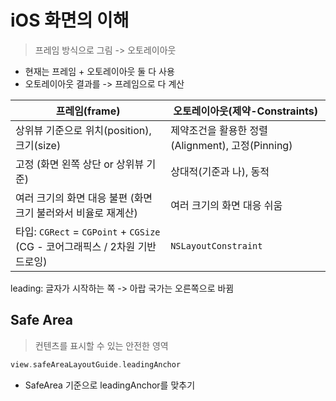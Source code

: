 # iOS 화면의 이해
> 프레임 방식으로 그림 -> 오토레이아웃

- 현재는 프레임 + 오토레이아웃 둘 다 사용
- 오토레이아웃 결과를 -> 프레임으로 다 계산

| 프레임(frame)                                                | 오토레이아웃(제약-Constraints)                   |
| ------------------------------------------------------------ | ------------------------------------------------ |
| 상위뷰 기준으로 위치(position), 크기(size)                   | 제약조건을 활용한 정렬(Alignment), 고정(Pinning) |
| 고정 (화면 왼쪽 상단 or 상위뷰 기준)                         | 상대적(기준과 나), 동적                          |
| 여러 크기의 화면 대응 불편 (화면 크기 불러와서 비율로 재계산) | 여러 크기의 화면 대응 쉬움                       |
| 타입: `CGRect` = `CGPoint` + `CGSize`<br>(CG - 코어그래픽스 / 2차원 기반 드로잉) | `NSLayoutConstraint`                             |

leading: 글자가 시작하는 쪽 -> 아랍 국가는 오른쪽으로 바뀜

## Safe Area

> 컨텐츠를 표시할 수 있는 안전한 영역

```swift
view.safeAreaLayoutGuide.leadingAnchor
```
- SafeArea 기준으로 leadingAnchor를 맞추기